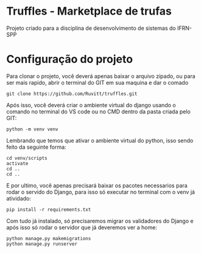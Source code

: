 # Truffles - Marketplace de trufas
Projeto criado para a disciplina de desenvolvimento de sistemas do IFRN-SPP

# Configuração do projeto
Para clonar o projeto, você deverá apenas baixar o arquivo zipado, ou para ser mais rapido, abrir o terminal do GIT em sua maquina e dar o comado
```
git clone https://github.com/Ruvitt/truffles.git
```

Após isso, você deverá criar o ambiente virtual do django usando o comando no terminal do VS code ou no CMD dentro da pasta criada pelo GIT:
```
python -m venv venv
```

Lembrando que temos que ativar o ambiente virtual do python, isso sendo feito da seguinte forma:
```
cd venv/scripts
activate
cd ..
cd ..
```

E por ultimo, você apenas precisará baixar os pacotes necessarios para rodar o servido do Django, para isso só executar no terminal com o venv já atividado:
```
pip install -r requirements.txt
```

Com tudo já instalado, só precisaremos migrar os validadores do Django e após isso só rodar o servidor que já deveremos ver a home:
```
python manage.py makemigrations
python manage.py runserver
```
